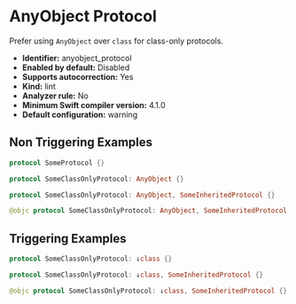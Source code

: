 # AnyObject Protocol

Prefer using `AnyObject` over `class` for class-only protocols.

* **Identifier:** anyobject_protocol
* **Enabled by default:** Disabled
* **Supports autocorrection:** Yes
* **Kind:** lint
* **Analyzer rule:** No
* **Minimum Swift compiler version:** 4.1.0
* **Default configuration:** warning

## Non Triggering Examples

```swift
protocol SomeProtocol {}

```

```swift
protocol SomeClassOnlyProtocol: AnyObject {}

```

```swift
protocol SomeClassOnlyProtocol: AnyObject, SomeInheritedProtocol {}

```

```swift
@objc protocol SomeClassOnlyProtocol: AnyObject, SomeInheritedProtocol {}

```

## Triggering Examples

```swift
protocol SomeClassOnlyProtocol: ↓class {}

```

```swift
protocol SomeClassOnlyProtocol: ↓class, SomeInheritedProtocol {}

```

```swift
@objc protocol SomeClassOnlyProtocol: ↓class, SomeInheritedProtocol {}

```